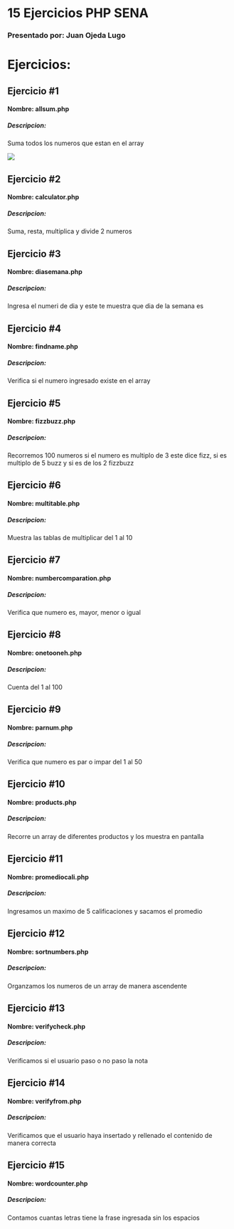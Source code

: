 <div>
  <h1>15 Ejercicios PHP SENA</h1>
  <h3>Presentado por: Juan Ojeda Lugo</h3>
</div>


<div>
  <h1>Ejercicios: </h1>
  <div>
    <h2>Ejercicio #1</h2>
    <h4>Nombre: allsum.php</h4>
    <h5>Descripcion: </h5>
    <p>Suma todos los numeros que estan en el array</p>
    <image src="https://imgur.com/H3utt7R" with="150px"/>
  </div>
  <div>
    <h2>Ejercicio #2</h2>
    <h4>Nombre: calculator.php</h4>
    <h5>Descripcion: </h5>
    <p>Suma, resta, multiplica y divide 2 numeros</p>
    
  </div>
  <div>
    <h2>Ejercicio #3</h2>
    <h4>Nombre: diasemana.php</h4>
    <h5>Descripcion: </h5>
    <p>Ingresa el numeri de dia y este te muestra que dia de la semana es</p>
  </div>
  <div>
    <h2>Ejercicio #4</h2>
    <h4>Nombre: findname.php</h4>
    <h5>Descripcion: </h5>
    <p>Verifica si el numero ingresado existe en el array</p>
  </div>
  <div>
    <h2>Ejercicio #5</h2>
    <h4>Nombre: fizzbuzz.php</h4>
    <h5>Descripcion: </h5>
    <p>Recorremos 100 numeros si el numero es multiplo de 3 este dice fizz, si es multiplo de 5 buzz y si es de los 2 fizzbuzz</p>
  </div>
  <div>
    <h2>Ejercicio #6</h2>
    <h4>Nombre: multitable.php</h4>
    <h5>Descripcion: </h5>
    <p>Muestra las tablas de multiplicar del 1 al 10</p>
  </div>
  <div>
    <h2>Ejercicio #7</h2>
    <h4>Nombre: numbercomparation.php</h4>
    <h5>Descripcion: </h5>
    <p>Verifica que numero es, mayor, menor o igual</p>
  </div>
  <div>
    <h2>Ejercicio #8</h2>
    <h4>Nombre: onetooneh.php</h4>
    <h5>Descripcion: </h5>
    <p>Cuenta del 1 al 100</p>
  </div>
  <div>
    <h2>Ejercicio #9</h2>
    <h4>Nombre: parnum.php</h4>
    <h5>Descripcion: </h5>
    <p>Verifica que numero es par o impar del 1 al 50</p>
  </div>
  <div>
    <h2>Ejercicio #10</h2>
    <h4>Nombre: products.php</h4>
    <h5>Descripcion: </h5>
    <p>Recorre un array de diferentes productos y los muestra en pantalla</p>
  </div>
  <div>
    <h2>Ejercicio #11</h2>
    <h4>Nombre: promediocali.php</h4>
    <h5>Descripcion: </h5>
    <p>Ingresamos un maximo de 5 calificaciones y sacamos el promedio</p>
  </div>
  <div>
    <h2>Ejercicio #12</h2>
    <h4>Nombre: sortnumbers.php</h4>
    <h5>Descripcion: </h5>
    <p>Organzamos los numeros de un array de manera ascendente</p>
  </div>
  <div>
    <h2>Ejercicio #13</h2>
    <h4>Nombre: verifycheck.php</h4>
    <h5>Descripcion: </h5>
    <p>Verificamos si el usuario paso o no paso la nota</p>
  </div>
  <div>
    <h2>Ejercicio #14</h2>
    <h4>Nombre: verifyfrom.php</h4>
    <h5>Descripcion: </h5>
    <p>Verificamos que el usuario haya insertado y rellenado el contenido de manera correcta</p>
  </div>
  <div>
    <h2>Ejercicio #15</h2>
    <h4>Nombre: wordcounter.php</h4>
    <h5>Descripcion: </h5>
    <p>Contamos cuantas letras tiene la frase ingresada sin los espacios</p>
  </div>
</div>
